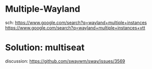 # Multiple-Wayland
sch: https://www.google.com/search?q=wayland+multiple+instances https://www.google.com/search?q=wayland+multiple+instances+vtt

# Solution: multiseat
discussion: https://github.com/swaywm/sway/issues/3569
